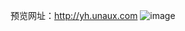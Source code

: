 预览网址：http://yh.unaux.com
![image](https://github.com/user-attachments/assets/525f2ee6-095c-430b-9cf6-76ae223db252)

